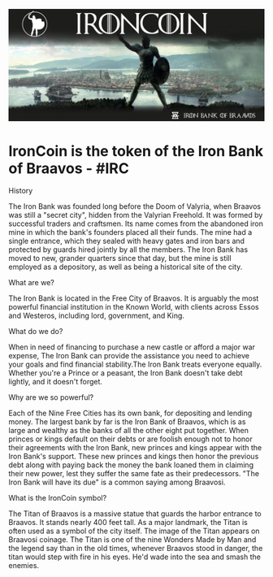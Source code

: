 
![alt text](https://github.com/IRONBANKOFBRAAVOS/IronCoin/blob/master/img-ironcoin.jpg)

# IronCoin is the token of the Iron Bank of Braavos - #IRC

History

The Iron Bank was founded long before the Doom of Valyria, when Braavos was still a "secret city", hidden from the Valyrian Freehold. It was formed by successful traders and craftsmen. Its name comes from the abandoned iron mine in which the bank's founders placed all their funds. The mine had a single entrance, which they sealed with heavy gates and iron bars and protected by guards hired jointly by all the members. The Iron Bank has moved to new, grander quarters since that day, but the mine is still employed as a depository, as well as being a historical site of the city.

What are we?

The Iron Bank is located in the Free City of Braavos. It is arguably the most powerful financial institution in the Known World, with clients across Essos and Westeros, including lord, government, and King.

What do we do? 

When in need of financing to purchase a new castle or afford a major war expense, The Iron Bank can provide the assistance you need to achieve your goals and find financial stability.The Iron Bank treats everyone equally. Whether you're a Prince or a peasant, the Iron Bank doesn't take debt lightly, and it doesn't forget.

Why are we so powerful?

Each of the Nine Free Cities has its own bank, for depositing and lending money. The largest bank by far is the Iron Bank of Braavos, which is as large and wealthy as the banks of all the other eight put together. When princes or kings default on their debts or are foolish enough not to honor their agreements with the Iron Bank, new princes and kings appear with the Iron Bank's support. These new princes and kings then honor the previous debt along with paying back the money the bank loaned them in claiming their new power, lest they suffer the same fate as their predecessors. "The Iron Bank will have its due" is a common saying among Braavosi.

What is the IronCoin symbol? 

The Titan of Braavos is a massive statue that guards the harbor entrance to Braavos. It stands nearly 400 feet tall. As a major landmark, the Titan is often used as a symbol of the city itself. The image of the Titan appears on Braavosi coinage. The Titan is one of the nine Wonders Made by Man and the legend say than in the old times, whenever Braavos stood in danger, the titan would step with fire in his eyes. He'd wade into the sea and smash the enemies. 
